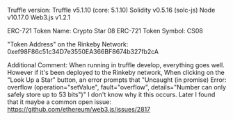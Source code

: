 Truffle version:
Truffle v5.1.10 (core: 5.1.10)
Solidity v0.5.16 (solc-js)
Node v10.17.0
Web3.js v1.2.1

ERC-721 Token Name: Crypto Star 08
ERC-721 Token Symbol: CS08

"Token Address" on the Rinkeby Network:
0xef98F86c51c34D7e3550EA366BF8674b327fb2cA

Additional Comment:
When running in truffle develop, everything goes well.
However if it's been deployed to the Rinkeby network, When clicking on the "Look Up a Star" button, an error prompts that
"Uncaught (in promise) Error: overflow (operation="setValue", fault="overflow", details="Number can only safely store up to 53 bits")"
I don't know why it this occurs. Later I found that it maybe a common open issue:
https://github.com/ethereum/web3.js/issues/2817